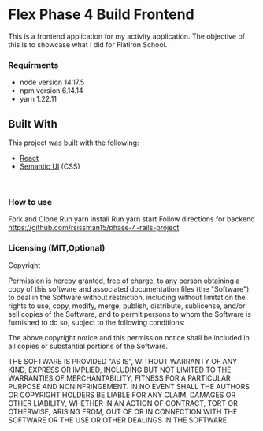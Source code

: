 # Flex Phase 4 Build Frontend
This is a frontend application for my activity application. The objective of this is to showcase what I did for Flatiron School.

### Requirments
* node version 14.17.5
* npm version 6.14.14
* yarn 1.22.11

## Built With
This project was built with the following:
- [React](https://reactjs.org/)
- [Semantic UI](https://react.semantic-ui.com/) (CSS)
<br />

### How to use
Fork and Clone
Run yarn install
Run yarn start
Follow directions for backend https://github.com/rsissman15/phase-4-rails-project

### Licensing (MIT,Optional)
Copyright <YEAR> <COPYRIGHT HOLDER>

Permission is hereby granted, free of charge, to any person obtaining a copy of this software and associated documentation files (the "Software"), to deal in the Software without restriction, including without limitation the rights to use, copy, modify, merge, publish, distribute, sublicense, and/or sell copies of the Software, and to permit persons to whom the Software is furnished to do so, subject to the following conditions:

The above copyright notice and this permission notice shall be included in all copies or substantial portions of the Software.

THE SOFTWARE IS PROVIDED "AS IS", WITHOUT WARRANTY OF ANY KIND, EXPRESS OR IMPLIED, INCLUDING BUT NOT LIMITED TO THE WARRANTIES OF MERCHANTABILITY, FITNESS FOR A PARTICULAR PURPOSE AND NONINFRINGEMENT. IN NO EVENT SHALL THE AUTHORS OR COPYRIGHT HOLDERS BE LIABLE FOR ANY CLAIM, DAMAGES OR OTHER LIABILITY, WHETHER IN AN ACTION OF CONTRACT, TORT OR OTHERWISE, ARISING FROM, OUT OF OR IN CONNECTION WITH THE SOFTWARE OR THE USE OR OTHER DEALINGS IN THE SOFTWARE.
